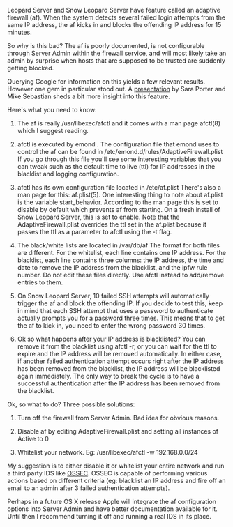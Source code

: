 
Leopard Server and Snow Leopard Server have feature called an adaptive firewall (af). When the system detects
several failed login attempts from the same IP address, the af kicks in and blocks the offending IP address for 15
minutes.

<!--more-->

So why is this bad? The af is poorly documented, is not configurable through Server Admin within the firewall
service, and will most likely take an admin by surprise when hosts that are supposed to be trusted are suddenly
getting blocked. 

Querying Google for information on this yields a few relevant results. However one gem in particular stood out. A
[presentation](http://www.powerofmac.com/IT825-firewall.pdf) by Sara Porter and Mike Sebastian sheds a bit more insight into this feature.

Here's what you need to know:

1. The af is really /usr/libexec/afctl  and it comes with a man page afctl(8)  which I
suggest reading.

2. afctl  is executed by emond . The configuration file that emond  uses to
control the af can be found in /etc/emond.d/rules/AdaptiveFirewall.plist  If you go through this file
you'll see some interesting variables that you can tweak such as the default time to live (ttl) for IP addresses in
the blacklist and logging configuration.

3. afctl has its own configuration file located in /etc/af.plist There's also a man page for this: af.plist(5). One
interesting thing to note about af.plist is the variable start_behavior. According to the man page this is set to
disable by default which prevents af from starting. On a fresh install of Snow Leopard Server, this is set to enable. Note that the AdaptiveFirewall.plist overrides the ttl set in the af.plist because it passes the ttl as a
parameter to afctl using the -t flag.

4. The black/white lists are located in /var/db/af  The format for both files are different. For the
whitelist, each line contains one IP address. For the blacklist, each line contains three columns: the IP address,
the time and date to remove the IP address from the blacklist, and the ipfw  rule number. Do not edit
these files directly. Use afctl  instead to add/remove entries to them.

5. On Snow Leopard Server, 10 failed SSH attempts will automatically trigger the af and block the offending IP. If
you decide to test this, keep in mind that each SSH attempt that uses a password to authenticate actually prompts
you for a password three times. This means that to get the af to kick in, you need to enter the wrong password 30 times.  
6. Ok so what happens after your IP address is blacklisted? You can remove it from the blacklist using afctl -r, 
or you can wait for the ttl to expire and the IP address will be removed automatically. In either case, if another
failed authentication attempt occurs right after the IP address has been removed from the blacklist, the IP address
will be blacklisted again immediately. The only way to break the cycle is to have a successful authentication after
the IP address has been removed from the blacklist.

Ok, so what to do? Three possible solutions:

1. Turn off the firewall from Server Admin. Bad idea for obvious reasons. 

2. Disable af by editing AdaptiveFirewall.plist and setting all instances of Active to 0

3. Whitelist your network. Eg: /usr/libexec/afctl -w 192.168.0.0/24

My suggestion is to either disable it or whitelist your entire network and run a third party IDS like
[OSSEC](http://www.ossec.net/). OSSEC
is capable of performing various actions based on different criteria (eg: blacklist an IP address and fire off an
email to an admin after 3 failed authentication attempts).

Perhaps in a future OS X release Apple will integrate the af configuration options into Server Admin and have better documentation available for it. Until then I recommend turning it off and running a real IDS in its place. 

